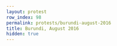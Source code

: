```yaml
---
layout: protest
row_index: 98
permalink: protests/burundi-august-2016
title: Burundi, August 2016
hidden: true
---
```

